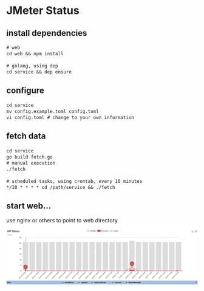 # JMeter Status

## install dependencies
    # web
    cd web && npm install

    # golang, using dep
    cd service && dep ensure

## configure
    cd service
    mv config.example.toml config.toml
    vi config.toml # change to your own information

## fetch data
    cd service
    go build fetch.go
    # manual execution
    ./fetch

    # scheduled tasks, using crontab, every 10 minutes
    */10 * * * * cd /path/service && ./fetch

## start web...
use nginx or others to point to web directory

![Image text](https://raw.githubusercontent.com/010blue/jmeter-status/master/example/screenshot.png)